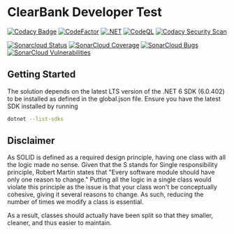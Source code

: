 # ClearBank Developer Test

[![Codacy Badge](https://app.codacy.com/project/badge/Grade/c65281e729b54b7885417666a13bcf6c)](https://www.codacy.com/gh/Netizine/ClearBank.DeveloperTest/dashboard?utm_source=github.com&amp;utm_medium=referral&amp;utm_content=Netizine/ClearBank.DeveloperTest&amp;utm_campaign=Badge_Grade)   [![CodeFactor](https://www.codefactor.io/repository/github/netizine/clearbank.developertest/badge)](https://www.codefactor.io/repository/github/netizine/clearbank.developertest)    [![.NET](https://github.com/Netizine/ClearBank.DeveloperTest/actions/workflows/dotnet.yml/badge.svg)](https://github.com/Netizine/ClearBank.DeveloperTest/actions/workflows/dotnet.yml)    [![CodeQL](https://github.com/Netizine/ClearBank.DeveloperTest/actions/workflows/codeql.yml/badge.svg)](https://github.com/Netizine/ClearBank.DeveloperTest/actions/workflows/codeql.yml)    [![Codacy Security Scan](https://github.com/Netizine/ClearBank.DeveloperTest/actions/workflows/codacy.yml/badge.svg)](https://github.com/Netizine/ClearBank.DeveloperTest/actions/workflows/codacy.yml) 

 [![Sonarcloud Status](https://sonarcloud.io/api/project_badges/measure?project=ClearBank.DeveloperTest&metric=alert_status)](https://sonarcloud.io/dashboard?id=Netizine_ClearBank.DeveloperTest) 
 [![SonarCloud Coverage](https://sonarcloud.io/api/project_badges/measure?project=ClearBank.DeveloperTest&metric=coverage)](https://sonarcloud.io/component_measures/metric/coverage/list?id=Netizine_ClearBank.DeveloperTest)
 [![SonarCloud Bugs](https://sonarcloud.io/api/project_badges/measure?project=ClearBank.DeveloperTest&metric=bugs)](https://sonarcloud.io/component_measures/metric/reliability_rating/list?id=Netizine_ClearBank.DeveloperTest)
 [![SonarCloud Vulnerabilities](https://sonarcloud.io/api/project_badges/measure?project=ClearBank.DeveloperTest&metric=vulnerabilities)](https://sonarcloud.io/component_measures/metric/security_rating/list?id=Netizine_ClearBank.DeveloperTest)


## Getting Started
The solution depends on the latest LTS version of the .NET 6 SDK (6.0.402) to be installed as defined in the global.json file.
Ensure you have the latest SDK installed by running 
```bash
dotnet --list-sdks
```

## Disclaimer
As SOLID is defined as a required design principle, having one class with all the logic made no sense. 
Given that the S stands for Single responsibility principle, Robert Martin states that "Every software module should have only one reason to change."
Putting all the logic in a single class would violate this principle as the issue is that your class won't be conceptually cohesive, giving it several reasons to change.
As such, reducing the number of times we modify a class is essential. 

As a result, classes should actually have been split so that they smaller, cleaner, and thus easier to maintain.
